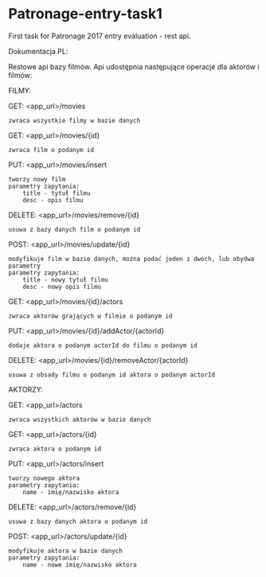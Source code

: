 # Patronage-entry-task1

First task for Patronage 2017 entry evaluation - rest api.

Dokumentacja PL:

Restowe api bazy filmów. Api udostępnia następujące operacje dla aktorów i filmów:


FILMY:


GET: <app_url>/movies

    zwraca wszystkie filmy w bazie danych

GET: <app_url>/movies/{id}

    zwraca film o podanym id

PUT: <app_url>/movies/insert

    tworzy nowy film
    parametry zapytania:
        title - tytuł filmu
        desc - opis filmu

DELETE: <app_url>/movies/remove/{id}

    usuwa z bazy danych film o podanym id

POST: <app_url>/movies/update/{id}

    modyfikuje film w bazie danych, można podać jeden z dwóch, lub obydwa parametry
    parametry zapytania:
        title - nowy tytuł filmu
        desc - nowy opis filmu

GET: <app_url>/movies/{id}/actors

    zwraca aktorów grających w filmie o podanym id

PUT: <app_url>/movies/{id}/addActor/{actorId}

    dodaje aktora o podanym actorId do filmu o podanym id

DELETE: <app_url>/movies/{id}/removeActor/{actorId}

    usuwa z obsady filmu o podanym id aktora o podanym actorId




AKTORZY:


GET: <app_url>/actors

    zwraca wszystkich aktorów w bazie danych

GET: <app_url>/actors/{id}

    zwraca aktora o podanym id

PUT: <app_url>/actors/insert

    tworzy nowego aktora
    parametry zapytania:
        name - imię/nazwisko aktora

DELETE: <app_url>/actors/remove/{id}

    usuwa z bazy danych aktora o podanym id

POST: <app_url>/actors/update/{id}

    modyfikuje aktora w bazie danych
    parametry zapytania:
        name - nowe imię/nazwisko aktora